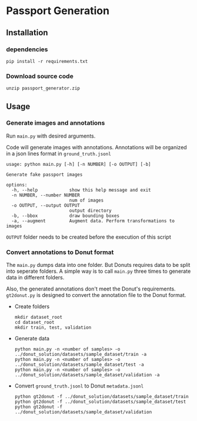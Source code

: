 # Passport Generation

## Installation

### dependencies

`pip install -r requirements.txt`

### Download source code

`unzip passport_generator.zip`

## Usage

### Generate images and annotations

Run `main.py` with desired arguments.

Code will generate images with annotations.
Annotations will be organized in a json lines format in `ground_truth.jsonl`

```plaintext
usage: python main.py [-h] [-n NUMBER] [-o OUTPUT] [-b]

Generate fake passport images

options:
  -h, --help            show this help message and exit
  -n NUMBER, --number NUMBER
                        num of images
  -o OUTPUT, --output OUTPUT
                        output directory
  -b, --bbox            draw bounding boxes
  -a, --augment         Augment data. Perform transformations to images
```

`OUTPUT` folder needs to be created before the execution of this script

### Convert annotations to Donut format

The `main.py` dumps data into one folder. But Donuts requires data to be split into seperate folders. A simple way is to call `main.py` three times to generate data in different folders.

Also, the generated annotations don't meet the Donut's requirements.  `gt2donut.py` is designed to convert the annotation file to the Donut format.

- Create folders
  
  ```shell
  mkdir dataset_root
  cd dataset_root
  mkdir train, test, validation
  ```

- Generate data
  
  ```shell
  python main.py -n <number of samples> -o ../donut_solution/datasets/sample_dataset/train -a
  python main.py -n <number of samples> -o ../donut_solution/datasets/sample_dataset/test -a
  python main.py -n <number of samples> -o ../donut_solution/datasets/sample_dataset/validation -a
  ```

- Convert `ground_truth.jsonl` to Donut `metadata.jsonl`
  
  ```shell
  python gt2donut -f ../donut_solution/datasets/sample_dataset/train
  python gt2donut -f ../donut_solution/datasets/sample_dataset/test
  python gt2donut -f ../donut_solution/datasets/sample_dataset/validation
  ```
